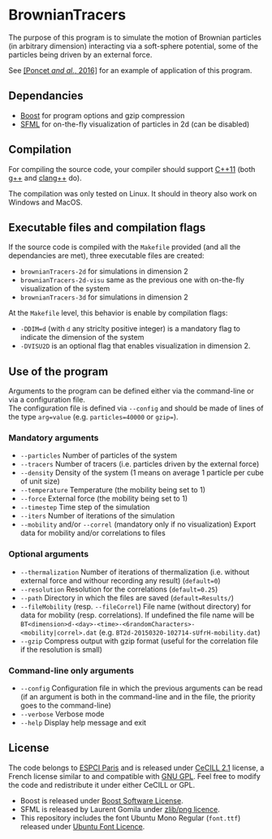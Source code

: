 # BrownianTracers

The purpose of this program is to simulate the motion of Brownian particles
(in arbitrary dimension)
interacting via a soft-sphere potential, some of the particles being driven
by an external force.

See [\[Poncet *and al.*, 2016\]](http://arxiv.org/abs/1608.00094) for an
example of application of this program.

## Dependancies
* [Boost](http://www.boost.org/) for program options and gzip compression
* [SFML](http://www.sfml-dev.org/) for on-the-fly visualization of particles
in 2d (can be disabled)

## Compilation
For compiling the source code, your compiler should support
[C++11](http://en.wikipedia.org/wiki/C%2B%2B11) (both
[g++](https://gcc.gnu.org/) and [clang++](http://clang.llvm.org/) do).

The compilation was only tested on Linux. It should in theory also work
on Windows and MacOS.

## Executable files and compilation flags
If the source code is compiled with the `Makefile` provided (and all the
dependancies are met), three executable files are created:
* `brownianTracers-2d` for simulations in dimension 2
* `brownianTracers-2d-visu` same as the previous one with on-the-fly
visualization of the system
* `brownianTracers-3d` for simulations in dimension 2

At the `Makefile` level, this behavior is enable by compilation flags:
* `-DDIM=d` (with `d` any striclty positive integer) is a mandatory flag
to indicate the dimension of the system
* `-DVISU2D` is an optional flag that enables visualization in dimension 2.

## Use of the program
Arguments to the program can be defined either via the command-line or
via a configuration file.  
The configuration file is defined via `--config`
and should be made of lines of the type `arg=value` (e.g. `particles=40000` or
`gzip=`).

### Mandatory arguments
* `--particles` Number of particles of the system
* `--tracers` Number of tracers (i.e. particles driven by the external force)
* `--density` Density of the system (1 means on average 1 particle per cube of unit size)
* `--temperature` Temperature (the mobility being set to 1)
* `--force` External force (the mobility being set to 1)
* `--timestep` Time step of the simulation
* `--iters` Number of iterations of the simulation
* `--mobility` and/or `--correl` (mandatory only if no visualization)
Export data for mobility and/or correlations to files

### Optional arguments
* `--thermalization` Number of iterations of thermalization (i.e. without
external force and withour recording any result) (`default=0`)
* `--resolution` Resolution for the correlations (`default=0.25`)
* `--path` Directory in which the files are saved (`default=Results/`)
* `--fileMobility` (resp. `--fileCorrel`) File name (without directory) for data for mobility (resp. correlations).
If undefined the file name will be `BT<dimension>d-<day>-<time>-<6randomCharacters>-<mobility|correl>.dat`
(e.g. `BT2d-20150320-102714-sUfrH-mobility.dat`)
* `--gzip` Compress output with gzip format (useful for the
correlation file if the resolution is small)

### Command-line only arguments
* `--config` Configuration file in which the previous arguments can be read
(if an argument is both in the command-line and in the file, the priority goes
to the command-line)
* `--verbose` Verbose mode
* `--help` Display help message and exit

## License
The code belongs to [ESPCI Paris](http://www.espci.fr/) and is released under
[CeCILL 2.1](http://www.cecill.info/) license, a
French license similar to and compatible with
[GNU GPL](https://www.gnu.org/licenses/gpl.html). Feel free to modify the
code and redistribute it under either CeCILL or GPL.

* Boost is released under
[Boost Software License](http://www.boost.org/users/license.html).
* SFML is released by Laurent Gomila under
[zlib/png licence](http://www.sfml-dev.org/license.php).
* This repository includes the font Ubuntu Mono Regular (`font.ttf`) released
under [Ubuntu Font Licence](http://font.ubuntu.com/licence/).
